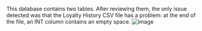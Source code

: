 This database contains two tables. After reviewing them, the only issue detected was that the Loyalty History CSV file has a problem: at the end of the file, an INT column contains an empty space.
![image](https://github.com/user-attachments/assets/b59b3484-cd25-4161-941f-d4cefe3593f0)
